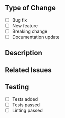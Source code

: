 ## Type of Change
- [ ] Bug fix
- [ ] New feature
- [ ] Breaking change
- [ ] Documentation update

## Description
<!-- Provide a clear description of the changes -->

## Related Issues
<!-- Link to related issues using #issue-number -->

## Testing
- [ ] Tests added
- [ ] Tests passed
- [ ] Linting passed
